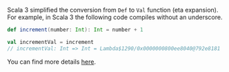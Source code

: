 Scala 3 simplified the conversion from `Def` to `Val` function (eta expansion). 
For example, in Scala 3 the following code compiles without an underscore.

```scala
def increment(number: Int): Int = number + 1

val incrementVal = increment
// incrementVal: Int => Int = Lambda$1290/0x0000000800ee8040@792e8181
```

You can find more details [here](https://dotty.epfl.ch/docs/reference/changed-features/eta-expansion-spec.html).